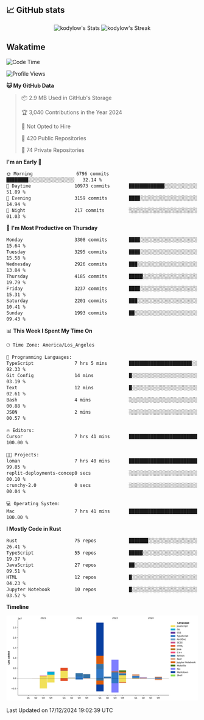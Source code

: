 ## 📈 GitHub stats
<!--START_SECTION:github-->
<div class="badges-githubstats">
  <p align="center">
    <img src="https://github-readme-stats.vercel.app/api?username=kodylow&theme=tokyonight&show_icons=true&hide_border=true&count_private=true" alt="kodylow's Stats" height="165">
    <img src="https://github-readme-streak-stats.herokuapp.com/?user=kodylow&theme=tokyonight&hide_border=true" alt="kodylow's Streak" height="165">
  </p>
</div>
<!--END_SECTION:github-->

## Wakatime 
<!--START_SECTION:waka-->
![Code Time](http://img.shields.io/badge/Code%20Time-1%2C292%20hrs%2010%20mins-blue)

![Profile Views](http://img.shields.io/badge/Profile%20Views-0-blue)

**🐱 My GitHub Data** 

> 📦 2.9 MB Used in GitHub's Storage 
 > 
> 🏆 3,040 Contributions in the Year 2024
 > 
> 🚫 Not Opted to Hire
 > 
> 📜 420 Public Repositories 
 > 
> 🔑 74 Private Repositories 
 > 
**I'm an Early 🐤** 

```text
🌞 Morning                6796 commits        ████████░░░░░░░░░░░░░░░░░   32.14 % 
🌆 Daytime                10973 commits       █████████████░░░░░░░░░░░░   51.89 % 
🌃 Evening                3159 commits        ████░░░░░░░░░░░░░░░░░░░░░   14.94 % 
🌙 Night                  217 commits         ░░░░░░░░░░░░░░░░░░░░░░░░░   01.03 % 
```
📅 **I'm Most Productive on Thursday** 

```text
Monday                   3308 commits        ████░░░░░░░░░░░░░░░░░░░░░   15.64 % 
Tuesday                  3295 commits        ████░░░░░░░░░░░░░░░░░░░░░   15.58 % 
Wednesday                2926 commits        ███░░░░░░░░░░░░░░░░░░░░░░   13.84 % 
Thursday                 4185 commits        █████░░░░░░░░░░░░░░░░░░░░   19.79 % 
Friday                   3237 commits        ████░░░░░░░░░░░░░░░░░░░░░   15.31 % 
Saturday                 2201 commits        ███░░░░░░░░░░░░░░░░░░░░░░   10.41 % 
Sunday                   1993 commits        ██░░░░░░░░░░░░░░░░░░░░░░░   09.43 % 
```


📊 **This Week I Spent My Time On** 

```text
🕑︎ Time Zone: America/Los_Angeles

💬 Programming Languages: 
TypeScript               7 hrs 5 mins        ███████████████████████░░   92.33 % 
Git Config               14 mins             █░░░░░░░░░░░░░░░░░░░░░░░░   03.19 % 
Text                     12 mins             █░░░░░░░░░░░░░░░░░░░░░░░░   02.61 % 
Bash                     4 mins              ░░░░░░░░░░░░░░░░░░░░░░░░░   00.88 % 
JSON                     2 mins              ░░░░░░░░░░░░░░░░░░░░░░░░░   00.57 % 

🔥 Editors: 
Cursor                   7 hrs 41 mins       █████████████████████████   100.00 % 

🐱‍💻 Projects: 
loman                    7 hrs 40 mins       █████████████████████████   99.85 % 
replit-deployments-concep0 secs              ░░░░░░░░░░░░░░░░░░░░░░░░░   00.10 % 
crunchy-2.0              0 secs              ░░░░░░░░░░░░░░░░░░░░░░░░░   00.04 % 

💻 Operating System: 
Mac                      7 hrs 41 mins       █████████████████████████   100.00 % 
```

**I Mostly Code in Rust** 

```text
Rust                     75 repos            ███████░░░░░░░░░░░░░░░░░░   26.41 % 
TypeScript               55 repos            █████░░░░░░░░░░░░░░░░░░░░   19.37 % 
JavaScript               27 repos            ██░░░░░░░░░░░░░░░░░░░░░░░   09.51 % 
HTML                     12 repos            █░░░░░░░░░░░░░░░░░░░░░░░░   04.23 % 
Jupyter Notebook         10 repos            █░░░░░░░░░░░░░░░░░░░░░░░░   03.52 % 
```



**Timeline**

![Lines of Code chart](https://raw.githubusercontent.com/Kodylow/Kodylow/master/assets/bar_graph.png)


 Last Updated on 17/12/2024 19:02:39 UTC
<!--END_SECTION:waka-->
